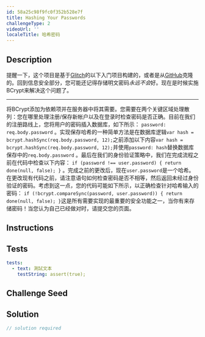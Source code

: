 ```yaml
---
id: 58a25c98f9fc0f352b528e7f
title: Hashing Your Passwords
challengeType: 2
videoUrl: ''
localeTitle: 哈希密码
---
```


## Description
<section id="description">提醒一下，这个项目是基于<a href="https://glitch.com/#!/import/github/freeCodeCamp/boilerplate-advancednode/">Glitch</a>的以下入门项目构建的，或者是从<a href="https://github.com/freeCodeCamp/boilerplate-advancednode/">GitHub</a>克隆的。回到信息安全部分，您​​可能还记得存储明文密码<em>永远不会</em>好。现在是时候实施BCrypt来解决这个问题了。 <hr>将BCrypt添加为依赖项并在服务器中将其需要。您需要在两个关键区域处理散列：您在哪里处理注册/保存新帐户以及在登录时检查密码是否正确。目前在我们的注册路线上，您将用户的密码插入数据库，如下所示： <code>password: req.body.password</code> 。实现保存哈希的一种简单方法是在数据库逻辑<code>var hash = bcrypt.hashSync(req.body.password, 12);</code>之前添加以下内容<code>var hash = bcrypt.hashSync(req.body.password, 12);</code>并使用<code>password: hash</code>替换数据库保存中的<code>req.body.password</code> 。最后在我们的身份验证策略中，我们在完成流程之前在代码中检查以下内容： <code>if (password !== user.password) { return done(null, false); }</code> 。完成之前的更改后，现在<code>user.password</code>是一个哈希。在更改现有代码之前，请注意语句如何检查密码是否不相等，然后返回未经过身份验证的密码。考虑到这一点，您的代码可能如下所示，以正确检查针对哈希输入的密码： <code>if (!bcrypt.compareSync(password, user.password)) { return done(null, false); }</code>这是所有需要实现的最重要的安全功能之一，当你有来存储密码！当您认为自己已经做对时，请提交您的页面。 </section>

## Instructions
<section id="instructions">
</section>

## Tests
<section id='tests'>

```yml
tests:
  - text: 測試文本
    testString: assert(true);

```

</section>

## Challenge Seed
<section id='challengeSeed'>

</section>

## Solution
<section id='solution'>

```js
// solution required
```
</section>
